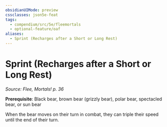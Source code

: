 ```yaml
---
obsidianUIMode: preview
cssclasses: json5e-feat
tags:
  - compendium/src/5e/fleemortals
  - optional-feature/oaf
aliases:
  - Sprint (Recharges after a Short or Long Rest)
---
```

# Sprint (Recharges after a Short or Long Rest)
*Source: Flee, Mortals! p. 36*  

**Prerequisite**: Black bear, brown bear (grizzly bear), polar bear, spectacled bear, or sun bear

When the bear moves on their turn in combat, they can triple their speed until the end of their turn.
